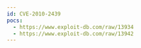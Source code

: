 ```yaml
---
id: CVE-2010-2439
pocs:
  - https://www.exploit-db.com/raw/13934
  - https://www.exploit-db.com/raw/13942
---
```

